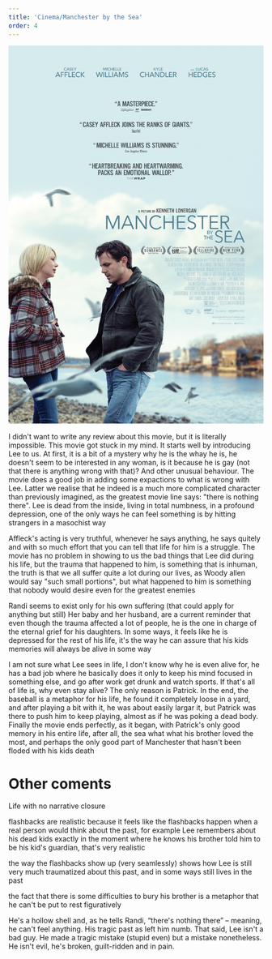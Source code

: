 ```yaml
---
title: 'Cinema/Manchester by the Sea'
order: 4
---
```


![alt text](image.png)

I didn't want to write any review about this movie, but it is literally impossible.
This movie got stuck in my mind. It starts well by introducing Lee to us.
At first, it is a bit of a mystery why he is the whay he is, he doesn't seem
to be interested in any woman, is it because he is gay (not that there is anything wrong with that)? And other unusual behaviour. The movie does a good job in adding some expactions to what is
wrong with Lee. Latter we realise that he indeed is a much more complicated
character than previously imagined, as the greatest movie line says:
"there is nothing there". Lee is dead from the inside, living in total
numbness, in a profound depression, one of the only ways he can feel
something is by hitting strangers in a masochist way

Affleck's acting is very truthful, whenever he says anything,
he says quitely and with so much effort that you can tell
that life for him is a struggle. The movie has no problem in showing
to us the bad things that Lee did during his life, but the trauma
that happened to him, is something that is inhuman, the truth is that
we all suffer quite a lot during our lives, as Woody allen would say
"such small portions", but what happened to him is something that nobody
would desire even for the greatest enemies

Randi seems to exist only for his own suffering (that could apply for anything but still)
Her baby and her husband, are a current reminder that even though the
trauma affected a lot of people, he is the one in charge of the eternal
grief for his daughters. In some ways, it feels like he is depressed for the rest
of his life, it's the way he can assure that his kids memories will always be
alive in some way

I am not sure what Lee sees in life, I don't know why he is even alive for,
he has a bad job where he basically does it only to keep his mind focused in
something else, and go after work get drunk and watch sports. If that's all
of life is, why even stay alive? The only reason is Patrick. In the end,
the baseball is a metaphor for
his life, he found it completely loose in a yard, and after playing a bit
with it, he was about easily largar it, but Patrick was
there to push him to keep playing, almost as if he was poking a dead body. Finally the movie ends
perfectly, as it began, with Patrick's only good memory in his entire life,
after all, the sea what what his brother loved the most, and perhaps the only
good part of Manchester that hasn't been floded with his kids death

# Other coments

Life with no narrative closure

flashbacks are realistic because it feels like the flashbacks happen when a real person
would think about the past, for example Lee remembers about his dead kids exactly in the
moment where he knows his brother told him to be his kid's guardian, that's very realistic

the way the flashbacks show up (very seamlessly) shows how Lee is still very much traumatized
about this past, and in some ways still lives in the past

the fact that there is some difficulties to bury his brother is a metaphor that he can't be
put to rest figuratively

He's a hollow shell and, as he tells Randi, “there's nothing there” – meaning, he can't feel anything. His tragic past as left him numb. That said, Lee isn't a bad guy. He made a tragic mistake (stupid even) but a mistake nonetheless. He isn't evil, he's broken, guilt-ridden and in pain.